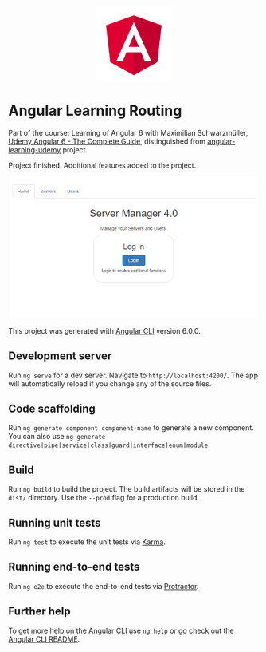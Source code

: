 <p align="center">
  <img src="https://raw.githubusercontent.com/wroclawianka/angular-learning-routing/master/src/assets/angular.png" height="150px"/>
</p>

# Angular Learning Routing

Part of the course: Learning of Angular 6 with Maximilian Schwarzmüller, [Udemy Angular 6 - The Complete Guide](https://www.udemy.com/the-complete-guide-to-angular-2/), distinguished  from [angular-learning-udemy](https://github.com/wroclawianka/angular-learning-udemy) project. 

Project finished. Additional features added to the project. 

  <p align="center">
<img width="500px" src="https://raw.githubusercontent.com/wroclawianka/angular-learning-routing/master/src/assets/angular-learning-routing_1.png"/>
  </p>

This project was generated with [Angular CLI](https://github.com/angular/angular-cli) version 6.0.0.

## Development server

Run `ng serve` for a dev server. Navigate to `http://localhost:4200/`. The app will automatically reload if you change any of the source files.

## Code scaffolding

Run `ng generate component component-name` to generate a new component. You can also use `ng generate directive|pipe|service|class|guard|interface|enum|module`.

## Build

Run `ng build` to build the project. The build artifacts will be stored in the `dist/` directory. Use the `--prod` flag for a production build.

## Running unit tests

Run `ng test` to execute the unit tests via [Karma](https://karma-runner.github.io).

## Running end-to-end tests

Run `ng e2e` to execute the end-to-end tests via [Protractor](http://www.protractortest.org/).

## Further help

To get more help on the Angular CLI use `ng help` or go check out the [Angular CLI README](https://github.com/angular/angular-cli/blob/master/README.md).
